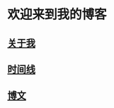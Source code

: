 # 欢迎来到我的博客

## [关于我](https://liangnotes.com/about)

## [时间线](https://liangnotes.com/timeline)

## [博文]()
